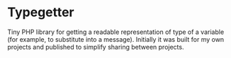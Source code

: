 Typegetter
==========

Tiny PHP library for getting a readable representation of type of a variable (for example, to substitute into a message).
Initially it was built for my own projects and published to simplify sharing between projects.

